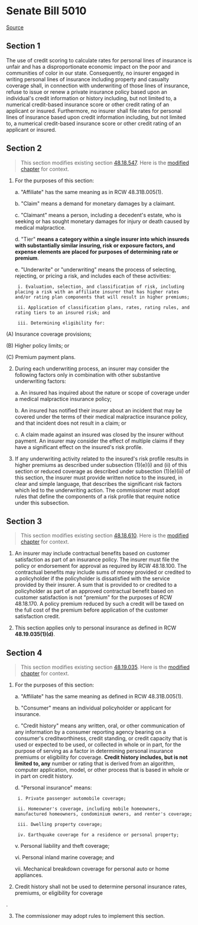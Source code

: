 # Senate Bill 5010

[Source](http://lawfilesext.leg.wa.gov/biennium/2021-22/Xml/Bills/Senate%20Bills/5010.xml)
## Section 1
The use of credit scoring to calculate rates for personal lines of insurance is unfair and has a disproportionate economic impact on the poor and communities of color in our state. Consequently, no insurer engaged in writing personal lines of insurance including property and casualty coverage shall, in connection with underwriting of those lines of insurance, refuse to issue or renew a private insurance policy based upon an individual's credit information or history including, but not limited to, a numerical credit-based insurance score or other credit rating of an applicant or insured. Furthermore, no insurer shall file rates for personal lines of insurance based upon credit information including, but not limited to, a numerical credit-based insurance score or other credit rating of an applicant or insured.

## Section 2
> This section modifies existing section [48.18.547](/rcw/48_insurance/48.018_the_insurance_contract.md). Here is the [modified chapter](rcw/48_insurance/48.018_the_insurance_contract.md) for context.

1. For the purposes of this section:

    a. "Affiliate" has the same meaning as in RCW 48.31B.005(1).

    b. "Claim" means a demand for monetary damages by a claimant.

    c. "Claimant" means a person, including a decedent's estate, who is seeking or has sought monetary damages for injury or death caused by medical malpractice.

    d. "Tier" **means a category within a single insurer into which insureds with substantially similar insuring, risk or exposure factors, and expense elements are placed for purposes of determining rate or premium**.

    e. "Underwrite" or "underwriting" means the process of selecting, rejecting, or pricing a risk, and includes each of these activities:

        i. Evaluation, selection, and classification of risk, including placing a risk with an affiliate insurer that has higher rates and/or rating plan components that will result in higher premiums;

        ii. Application of classification plans, rates, rating rules, and rating tiers to an insured risk; and

        iii. Determining eligibility for:

(A) Insurance coverage provisions;

(B) Higher policy limits; or

(C) Premium payment plans.

2. During each underwriting process, an insurer may consider the following factors only in combination with other substantive underwriting factors:

    a. An insured has inquired about the nature or scope of coverage under a medical malpractice insurance policy;

    b. An insured has notified their insurer about an incident that may be covered under the terms of their medical malpractice insurance policy, and that incident does not result in a claim; or

    c. A claim made against an insured was closed by the insurer without payment. An insurer may consider the effect of multiple claims if they have a significant effect on the insured's risk profile.

3. If any underwriting activity related to the insured's risk profile results in higher premiums as described under subsection (1)(e)(i) and (ii) of this section or reduced coverage as described under subsection (1)(e)(iii) of this section, the insurer must provide written notice to the insured, in clear and simple language, that describes the significant risk factors which led to the underwriting action. The commissioner must adopt rules that define the components of a risk profile that require notice under this subsection.


## Section 3
> This section modifies existing section [48.18.610](/rcw/48_insurance/48.018_the_insurance_contract.md). Here is the [modified chapter](rcw/48_insurance/48.018_the_insurance_contract.md) for context.

1. An insurer may include contractual benefits based on customer satisfaction as part of an insurance policy. The insurer must file the policy or endorsement for approval as required by RCW 48.18.100. The contractual benefits may include sums of money provided or credited to a policyholder if the policyholder is dissatisfied with the service provided by their insurer. A sum that is provided to or credited to a policyholder as part of an approved contractual benefit based on customer satisfaction is not "premium" for the purposes of RCW 48.18.170. A policy premium reduced by such a credit will be taxed on the full cost of the premium before application of the customer satisfaction credit.

2. This section applies only to personal insurance as defined in RCW **48.19.035(1)(d)**.


## Section 4
> This section modifies existing section [48.19.035](/rcw/48_insurance/48.019_rates.md). Here is the [modified chapter](rcw/48_insurance/48.019_rates.md) for context.

1. For the purposes of this section:

    a. "Affiliate" has the same meaning as defined in RCW 48.31B.005(1).

    b. "Consumer" means an individual policyholder or applicant for insurance.

    c. "Credit history" means any written, oral, or other communication of any information by a consumer reporting agency bearing on a consumer's creditworthiness, credit standing, or credit capacity that is used or expected to be used, or collected in whole or in part, for the purpose of serving as a factor in determining personal insurance premiums or eligibility for coverage. **Credit history includes, but is not limited to, any** number or rating that is derived from an algorithm, computer application, model, or other process that is based in whole or in part on credit history.

    d. "Personal insurance" means:

        i. Private passenger automobile coverage;

        ii. Homeowner's coverage, including mobile homeowners, manufactured homeowners, condominium owners, and renter's coverage;

        iii. Dwelling property coverage;

        iv. Earthquake coverage for a residence or personal property;

    v. Personal liability and theft coverage;

    vi. Personal inland marine coverage; and

    vii. Mechanical breakdown coverage for personal auto or home appliances.

2. Credit history shall not be used to determine personal insurance rates, premiums, or eligibility for coverage

.

3. The commissioner may adopt rules to implement this section.

